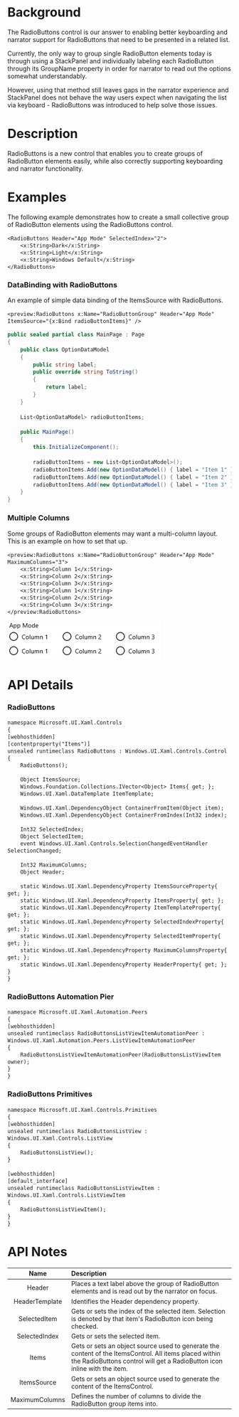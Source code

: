 # Background

The RadioButtons control is our answer to enabling better keyboarding and narrator support for RadioButtons that need to be presented in a related list.

Currently, the only way to group single RadioButton elements today is through using a StackPanel and individually labeling each RadioButton through its GroupName property in order for narrator to read out the options somewhat understandably.

However, using that method still leaves gaps in the narrator experience and StackPanel does not behave the way users expect when navigating the list via keyboard - RadioButtons was introduced to help solve those issues.

# Description

RadioButtons is a new control that enables you to create groups of RadioButton elements easily, while also correctly supporting keyboarding and narrator functionality.

# Examples

The following example demonstrates how to create a small collective group of RadioButton elements using the RadioButtons control.

```xaml
<RadioButtons Header="App Mode" SelectedIndex="2">
    <x:String>Dark</x:String>
    <x:String>Light</x:String>
    <x:String>Windows Default</x:String>         
</RadioButtons>
```

### DataBinding with RadioButtons
An example of simple data binding of the ItemsSource with RadioButtons.

```xaml
<preview:RadioButtons x:Name="RadioButtonGroup" Header="App Mode" ItemsSource="{x:Bind radioButtonItems}" />
```

```C#
public sealed partial class MainPage : Page
{
    public class OptionDataModel
    {
        public string label;
        public override string ToString()
        {
            return label;
        }
    }

    List<OptionDataModel> radioButtonItems;

    public MainPage()
    {
        this.InitializeComponent();

        radioButtonItems = new List<OptionDataModel>();
        radioButtonItems.Add(new OptionDataModel() { label = "Item 1" });
        radioButtonItems.Add(new OptionDataModel() { label = "Item 2" });
        radioButtonItems.Add(new OptionDataModel() { label = "Item 3" });
    }
}
```

### Multiple Columns
Some groups of RadioButton elements may want a multi-column layout. This is an example on how to set that up.

```xaml
<preview:RadioButtons x:Name="RadioButtonGroup" Header="App Mode" MaximumColumns="3">
    <x:String>Column 1</x:String>
    <x:String>Column 2</x:String>
    <x:String>Column 3</x:String>
    <x:String>Column 1</x:String>
    <x:String>Column 2</x:String>
    <x:String>Column 3</x:String>
</preview:RadioButtons>
```

![alt text](multicolumns.png)

# API Details

### RadioButtons

```
namespace Microsoft.UI.Xaml.Controls
{
[webhosthidden]
[contentproperty("Items")]
unsealed runtimeclass RadioButtons : Windows.UI.Xaml.Controls.Control
{
    RadioButtons();

    Object ItemsSource;
    Windows.Foundation.Collections.IVector<Object> Items{ get; };
    Windows.UI.Xaml.DataTemplate ItemTemplate;

    Windows.UI.Xaml.DependencyObject ContainerFromItem(Object item);
    Windows.UI.Xaml.DependencyObject ContainerFromIndex(Int32 index);

    Int32 SelectedIndex;
    Object SelectedItem;
    event Windows.UI.Xaml.Controls.SelectionChangedEventHandler SelectionChanged;

    Int32 MaximumColumns;
    Object Header;

    static Windows.UI.Xaml.DependencyProperty ItemsSourceProperty{ get; };
    static Windows.UI.Xaml.DependencyProperty ItemsProperty{ get; };
    static Windows.UI.Xaml.DependencyProperty ItemTemplateProperty{ get; };
    static Windows.UI.Xaml.DependencyProperty SelectedIndexProperty{ get; };
    static Windows.UI.Xaml.DependencyProperty SelectedItemProperty{ get; };
    static Windows.UI.Xaml.DependencyProperty MaximumColumnsProperty{ get; };
    static Windows.UI.Xaml.DependencyProperty HeaderProperty{ get; };
}
}
```

### RadioButtons Automation Pier

```
namespace Microsoft.UI.Xaml.Automation.Peers
{
[webhosthidden]
unsealed runtimeclass RadioButtonsListViewItemAutomationPeer : Windows.UI.Xaml.Automation.Peers.ListViewItemAutomationPeer
{
    RadioButtonsListViewItemAutomationPeer(RadioButtonsListViewItem owner);
}
}
```

### RadioButtons Primitives

```
namespace Microsoft.UI.Xaml.Controls.Primitives
{
[webhosthidden]
unsealed runtimeclass RadioButtonsListView : Windows.UI.Xaml.Controls.ListView
{
    RadioButtonsListView();
}

[webhosthidden]
[default_interface]
unsealed runtimeclass RadioButtonsListViewItem : Windows.UI.Xaml.Controls.ListViewItem
{
    RadioButtonsListViewItem();
}
}
```

# API Notes

| Name | Description |
|:-:|:--|
| Header | Places a text label above the group of RadioButton elements and is read out by the narrator on focus. |
| HeaderTemplate | Identifies the Header dependency property. |
| SelectedItem | Gets or sets the index of the selected item. Selection is denoted by that item's RadioButton icon being checked. |
| SelectedIndex | Gets or sets the selected item.|
| Items | Gets or sets an object source used to generate the content of the ItemsControl. All items placed within the RadioButtons control will get a RadioButton icon inline with the item. |
| ItemsSource | Gets or sets an object source used to generate the content of the ItemsControl. |
| MaximumColumns | Defines the number of columns to divide the RadioButton group items into. |
